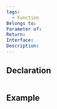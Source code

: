 ```yaml
---
tags:
  - Function
Belongs to: 
Parameter of: 
Return: 
Interface: 
Description:
---
```


## Declaration

```cpp
```

## Example

```cpp
```

